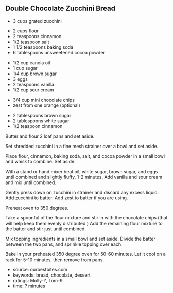 Double Chocolate Zucchini Bread
-------------------------------

- 3 cups grated zucchini
<!-- -->
- 2 cups flour
- 2 teaspoons cinnamon
- 1/2 teaspoon salt
- 1 1/2 teaspoons baking soda
- 6 tablespoons unsweetened cocoa powder
<!-- -->
- 1/2 cup canola oil
- 1 cup sugar
- 1/4 cup brown sugar
- 3 eggs
- 2 teaspoons vanilla
- 1/2 cup sour cream
<!-- -->
- 3/4 cup mini chocolate chips
- zest from one orange (optional)

<!-- -->
- 2 tablespoons brown sugar
- 2 tablespoons white sugar
- 1/2 teaspoon cinnamon

Butter and flour 2 loaf pans and set aside.

Set shredded zucchini in a fine mesh strainer over a bowl and set
aside.

Place flour, cinnamon, baking soda, salt, and cocoa powder in a small
bowl and whisk to combine.  Set aside.

With a stand or hand mixer beat oil, white sugar, brown sugar, and
eggs until combined and slightly fluffy, 1-2 minutes.  Add vanilla and
sour cream and mix until combined.

Gently press down on zucchini in strainer and discard any excess
liquid.  Add zucchini to batter.  Add zest to batter if you are using.

Preheat oven to 350 degrees.

Take a spoonful of the flour mixture and stir in with the chocolate
chips (that will help keep them evenly distributed.)  Add the
remaining flour mixture to the batter and stir just until combined.

Mix topping ingredients in a small bowl and set aside.  Divide the
batter between the two pans, and sprinkle topping over each.

Bake in your preheated 350 degree oven for 50-60 minutes.  Let it cool
on a rack for 5-10 minutes, then remove from pans.

- source: ourbestbites.com
- keywords: bread, chocolate, dessert
- ratings: Molly-?, Tom-9
- time: ? minutes
